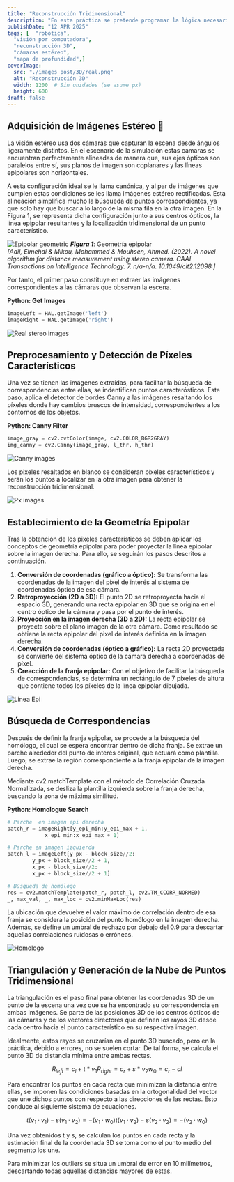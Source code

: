 ```yaml
---
title: "Reconstrucción Tridimensional"
description: "En esta práctica se pretende programar la lógica necesaria para permitir que un robot genere una reconstrucción 3D de la escena que está recibiendo a través de sus cámaras izquierda y derecha. "
publishDate: "12 APR 2025"
tags: [  "robótica",
  "visión por computadora",
  "reconstrucción 3D",
  "cámaras estéreo",
  "mapa de profundidad",]
coverImage:
  src: "./images_post/3D/real.png"
  alt: "Reconstrucción 3D"
  width: 1200  # Sin unidades (se asume px)
  height: 600
draft: false
---
```



## Adquisición de Imágenes Estéreo 📸

La visión estéreo usa dos cámaras que capturan la escena desde ángulos ligeramente distintos. En el escenario de la simulación estas cámaras se encuentran perfectamente alineadas de manera que, sus ejes ópticos son paralelos entre sí, sus planos de imagen son coplanares y las líneas epipolares son horizontales. 

A esta configuración ideal se le llama canónica, y al par de imágenes que cumplen estas condiciones se les llama imágenes estéreo rectificadas. Esta alineación simplifica mucho la búsqueda de puntos correspondientes, ya que solo hay que buscar a lo largo de la misma fila en la otra imagen. En la Figura 1, se representa dicha configuración junto a sus centros ópticos, la línea epipolar resultantes y la localización tridimensional de un punto característico. 

![Epipolar geometric](./images_post/3D/Epipolar-geometry.png)
**_Figura 1_**: Geometría epipolar \
_[Adil, Elmehdi & Mikou, Mohammed & Mouhsen, Ahmed. (2022). A novel algorithm for distance measurement using stereo camera. CAAI Transactions on Intelligence Technology. 7. n/a-n/a. 10.1049/cit2.12098.]_

Por tanto, el primer paso constituye en extraer las imágenes correspondientes a las cámaras que observan la escena. 

**Python: Get Images**
```python title="3D_reconstruction.py"
imageLeft = HAL.getImage('left') 
imageRight = HAL.getImage('right')
``` 
![Real stereo images](./images_post/3D/real_l_r.png)

## Preprocesamiento y Detección de Píxeles Característicos 

Una vez se tienen las imágenes extraídas, para facilitar la búsqueda de correspondencias entre ellas, se indentifican puntos caracterósticos. Este paso, aplica el detector de bordes Canny a las imágenes resaltando los píxeles donde hay cambios bruscos de intensidad, correspondientes a los contornos de los objetos. 

**Python: Canny Filter**
```python title="3D_reconstruction.py"
image_gray = cv2.cvtColor(image, cv2.COLOR_BGR2GRAY)
img_canny = cv2.Canny(image_gray, l_thr, h_thr)
``` 

![Canny images](./images_post/3D/canny.png)

Los pixeles resaltados en blanco se consideran píxeles característicos y serán los puntos a localizar en la otra imagen para obtener la reconstrucción tridimensional. 

![Px images](./images_post/3D/px_caract.png)

## Establecimiento de la Geometría Epipolar

Tras la obtención de los pixeles característicos se deben aplicar los conceptos de geometría epipolar para poder proyectar la línea epipolar sobre la imagen derecha. Para ello, se seguirán los pasos descritos a continuación.

1. **Conversión de coordenadas (gráfico a óptico):** Se transforma las coordenadas de la imagen del píxel de interés al sistema de coordenadas óptico de esa cámara.
2. **Retroproyección (2D a 3D):** El punto 2D se retroproyecta hacia el espacio 3D, generando una recta epipolar en 3D que se origina en el centro óptico de la cámara y pasa por el punto de interés.
3. **Proyección en la imagen derecha (3D a 2D):** La recta epipolar se proyecta sobre el plano imagen de la otra cámara. Como resultado se obtiene la recta epipolar del pixel de interés definida en la imagen derecha. 
4. **Conversión de coordenadas (óptico a gráfico):** La recta 2D proyectada se convierte del sistema óptico de la cámara derecha a coordenadas de píxel. 
5. **Creacción de la franja epipolar:** Con el objetivo de facilitar la búsqueda de correspondencias, se determina un rectángulo de 7 píxeles de altura que contiene todos los píxeles de la línea epipolar dibujada.

![Linea Epi](./images_post/3D/line_epi.png)


## Búsqueda de Correspondencias
Después de definir la franja epipolar, se procede a la búsqueda del homólogo, el cual se espera encontrar dentro de dicha franja. Se extrae un parche alrededor del punto de interés original, que actuará como plantilla. Luego, se extrae la región correspondiente a la franja epipolar de la imagen derecha. 

Mediante cv2.matchTemplate con el método de Correlación Cruzada Normalizada, se desliza la plantilla izquierda sobre la franja derecha, buscando la zona de máxima similitud.

**Python: Homologue Search**
```python title="3D_reconstruction.py"
# Parche  en imagen epi derecha
patch_r = imageRight[y_epi_min:y_epi_max + 1, 
            x_epi_min:x_epi_max + 1]

# Parche en imagen izquierda
patch_l = imageLeft[y_px - block_size//2:
        y_px + block_size//2 + 1, 
        x_px - block_size//2:
        x_px + block_size//2 + 1]

# Búsqueda de homólogo
res = cv2.matchTemplate(patch_r, patch_l, cv2.TM_CCORR_NORMED)
_, max_val, _, max_loc = cv2.minMaxLoc(res)
```

La ubicación que devuelve el valor máximo de correlación dentro de esa franja se considera la posición del punto homólogo en la imagen derecha. Además, se define un umbral de rechazo por debajo del 0.9 para descartar aquellas correlaciones ruidosas o erróneas. 

![Homologo](./images_post/3D/homol.png)

## Triangulación y Generación de la Nube de Puntos Tridimensional

La triangulación es el paso final para obtener las coordenadas 3D de un punto de la escena una vez que se ha encontrado su correspondencia en ambas imágenes. Se parte de las posiciones 3D de los centros ópticos de las cámaras y de los vectores directores que definen los rayos 3D desde cada centro hacia el punto característico en su respectiva imagen. 

Idealmente, estos rayos se cruzarían en el punto 3D buscado, pero en la práctica, debido a errores, no se suelen cortar. De tal forma, se calcula el punto 3D de distancia mínima entre ambas rectas.

```math
R_{left} = c_l + t * v_1
R_{right} = c_r + s * v_2
w_0 = c_r - cl 
 ```

Para encontrar los puntos en cada recta que minimizan la distancia entre ellas, se imponen las condiciones basadas en la ortogonalidad del vector que une dichos puntos con respecto a las direcciones de las rectas. Esto conduce al siguiente sistema de ecuaciones.

```math
t(v_1 · v_1) - s(v_1 · v_2) = -(v_1 · w_0)
t(v_1 · v_2) - s(v_2 · v_2) = -(v_2· w_0)
```

Una vez obtenidos t y s, se calculan los puntos en cada recta y la estimación final de la coordenada 3D se toma como el punto medio del segmento los une. 

Para minimizar los outliers se situa un umbral de error en 10 milímetros, descartando todas aquellas distancias mayores de estas.

